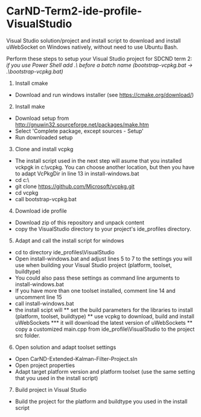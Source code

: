 # CarND-Term2-ide-profile-VisualStudio
Visual Studio solution/project and install script to download and install uWebSocket on Windows natively, without need to use Ubuntu Bash.

Perform these steps to setup your Visual Studio project for SDCND term 2:\
_if you use Power Shell add .\\ before a batch name (bootstrap-vcpkg.bat -> .\\bootstrap-vcpkg.bat)_

1. Install cmake
* Download and run windows installer (see https://cmake.org/download/)

2. Install make
* Download setup from http://gnuwin32.sourceforge.net/packages/make.htm
* Select 'Complete package, except sources - Setup'
* Run downloaded setup

3. Clone and install vcpkg
* The install script used in the next step will asume that you installed vckpgk in c:\\vcpkg. You can choose another location, but then you have to adapt VcPkgDir in line 13 in install-windows.bat
* cd c:\\
* git clone https://github.com/Microsoft/vcpkg.git
* cd vcpkg
* call bootstrap-vcpkg.bat

4. Download ide profile
* Download zip of this repository and unpack content
* copy the VisualStudio directory to your project's ide_profiles directory.

5. Adapt and call the install script for windows
* cd to directory ide_profiles\\VisualStudio
* Open install-windows.bat and adjust lines 5 to 7 to the settings you will use when building your Visual Studio project (platform, toolset, buildtype)
* You could also pass these settings as command line arguments to install-windows.bat
* If you have more than one toolset installed, comment line 14 and uncomment line 15
* call install-windows.bat
* the install scipt will
** set the build parameters for the libraries to install (platform, toolset, buildtype)
** use vcpkg to download, build and install uWebSockets
*** it will download the latest version of uWebSockets
** copy a customized main.cpp from  ide_profile\\VisualStudio to the project src folder.

6. Open solution and adapt toolset settings
* Open CarND-Extended-Kalman-Filter-Project.sln
* Open project properties
* Adapt target platform version and platform toolset (use the same setting that you used in the install script)

7. Build project in Visual Studio
* Build the project for the platform and buildtype you used in the install script

